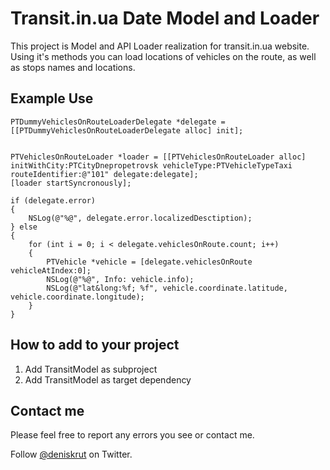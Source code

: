 # Transit.in.ua Date Model and Loader

This project is Model and API Loader realization for transit.in.ua website. Using it's methods you can load locations of vehicles on the route, as well as stops names and locations.

## Example Use
	PTDummyVehiclesOnRouteLoaderDelegate *delegate = [[PTDummyVehiclesOnRouteLoaderDelegate alloc] init];


	PTVehiclesOnRouteLoader *loader = [[PTVehiclesOnRouteLoader alloc] initWithCity:PTCityDnepropetrovsk vehicleType:PTVehicleTypeTaxi routeIdentifier:@"101" delegate:delegate];
	[loader startSyncronously];
	
	if (delegate.error)
	{
		NSLog(@"%@", delegate.error.localizedDesctiption);
	} else
	{
		for (int i = 0; i < delegate.vehiclesOnRoute.count; i++)
		{
			PTVehicle *vehicle = [delegate.vehiclesOnRoute vehicleAtIndex:0];
			NSLog(@"%@", Info: vehicle.info);
			NSLog(@"lat&long:%f; %f", vehicle.coordinate.latitude, vehicle.coordinate.longitude);
		}
	}

## How to add to your project

1. Add TransitModel as subproject
2. Add TransitModel as target dependency

## Contact me

Please feel free to report any errors you see or contact me.

Follow [@deniskrut](http://twitter.com/deniskrut) on Twitter.